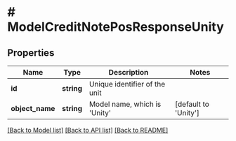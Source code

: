 # # ModelCreditNotePosResponseUnity

## Properties

Name | Type | Description | Notes
------------ | ------------- | ------------- | -------------
**id** | **string** | Unique identifier of the unit |
**object_name** | **string** | Model name, which is &#39;Unity&#39; | [default to 'Unity']

[[Back to Model list]](../../README.md#models) [[Back to API list]](../../README.md#endpoints) [[Back to README]](../../README.md)
